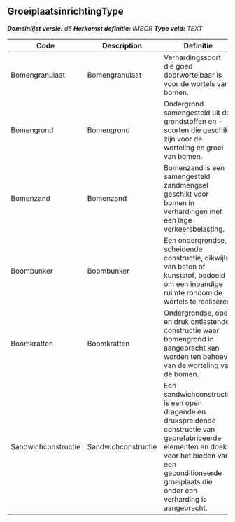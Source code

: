 ﻿## GroeiplaatsinrichtingType

*__Domeinlijst versie:__ d5*
*__Herkomst definitie:__ IMBOR*
*__Type veld:__ TEXT*

|__Code__ |__Description__ |__Definitie__	|
|	---	|	---	|   ---	| 
| Bomengranulaat | Bomengranulaat | Verhardingssoort die goed doorwortelbaar is voor de wortels van bomen. |
| Bomengrond | Bomengrond | Ondergrond samengesteld uit de grondstoffen en -soorten die geschikt zijn voor de worteling en groei van bomen. |
| Bomenzand | Bomenzand | Bomenzand is een samengesteld zandmengsel geschikt voor bomen in verhardingen met een lage verkeersbelasting. |
| Boombunker | Boombunker | Een ondergrondse, scheidende constructie, dikwijls van beton of kunststof, bedoeld om een inpandige ruimte rondom de wortels te realiseren. |
| Boomkratten | Boomkratten | Ondergrondse, open en druk ontlastende constructie waar bomengrond in aangebracht kan worden ten behoeve van de worteling van de bomen. |
| Sandwichconstructie | Sandwichconstructie | Een sandwichconstructie is een open dragende en drukspreidende constructie van geprefabriceerde elementen en doek voor het bieden van een geconditioneerde groeiplaats die onder een verharding is aangebracht. |
